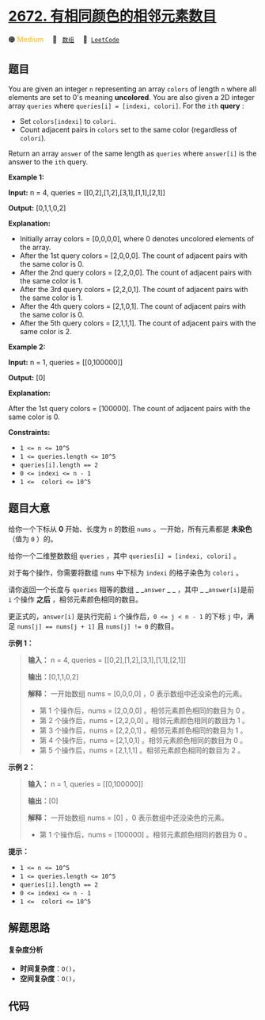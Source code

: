 # [2672. 有相同颜色的相邻元素数目](https://leetcode.com/problems/number-of-adjacent-elements-with-the-same-color)

🟠 <font color=#ffb800>Medium</font>&emsp; 🔖&ensp; [`数组`](/leetcode/outline/tag/array.md)&emsp; 🔗&ensp;[`LeetCode`](https://leetcode.com/problems/number-of-adjacent-elements-with-the-same-color)


## 题目

You are given an integer `n` representing an array `colors` of length `n`
where all elements are set to 0's meaning **uncolored**. You are also given a
2D integer array `queries` where `queries[i] = [indexi, colori]`. For the
`ith` **query** :

  * Set `colors[indexi]` to `colori`.
  * Count adjacent pairs in `colors` set to the same color (regardless of `colori`).

Return an array `answer` of the same length as `queries` where `answer[i]` is
the answer to the `ith` query.



**Example 1:**

**Input:** n = 4, queries = [[0,2],[1,2],[3,1],[1,1],[2,1]]

**Output:** [0,1,1,0,2]

**Explanation:**

  * Initially array colors = [0,0,0,0], where 0 denotes uncolored elements of the array.
  * After the 1st query colors = [2,0,0,0]. The count of adjacent pairs with the same color is 0.
  * After the 2nd query colors = [2,2,0,0]. The count of adjacent pairs with the same color is 1.
  * After the 3rd query colors = [2,2,0,1]. The count of adjacent pairs with the same color is 1.
  * After the 4th query colors = [2,1,0,1]. The count of adjacent pairs with the same color is 0.
  * After the 5th query colors = [2,1,1,1]. The count of adjacent pairs with the same color is 2.

**Example 2:**

**Input:** n = 1, queries = [[0,100000]]

**Output:** [0]

**Explanation:**

After the 1st query colors = [100000]. The count of adjacent pairs with the
same color is 0.



**Constraints:**

  * `1 <= n <= 10^5`
  * `1 <= queries.length <= 10^5`
  * `queries[i].length == 2`
  * `0 <= indexi <= n - 1`
  * `1 <=  colori <= 10^5`


## 题目大意

给你一个下标从 **0**  开始、长度为 `n` 的数组 `nums` 。一开始，所有元素都是 **未染色**  （值为 `0` ）的。

给你一个二维整数数组 `queries` ，其中 `queries[i] = [indexi, colori]` 。

对于每个操作，你需要将数组 `nums` 中下标为 `indexi` 的格子染色为 `colori` 。

请你返回一个长度与 `queries` 相等的数组 _ _`answer` _ _ ，其中 _ _`answer[i]`是前 `i` 个操作 **之后**
，相邻元素颜色相同的数目。

更正式的，`answer[i]` 是执行完前 `i` 个操作后，`0 <= j < n - 1` 的下标 `j` 中，满足 `nums[j] ==
nums[j + 1]` 且 `nums[j] != 0` 的数目。



**示例 1：**

> 
> 
> 
> 
> 
> **输入：** n = 4, queries = [[0,2],[1,2],[3,1],[1,1],[2,1]]
> 
> **输出：**[0,1,1,0,2]
> 
> **解释：** 一开始数组 nums = [0,0,0,0] ，0 表示数组中还没染色的元素。
> - 第 1 个操作后，nums = [2,0,0,0] 。相邻元素颜色相同的数目为 0 。
> - 第 2 个操作后，nums = [2,2,0,0] 。相邻元素颜色相同的数目为 1 。
> - 第 3 个操作后，nums = [2,2,0,1] 。相邻元素颜色相同的数目为 1 。
> - 第 4 个操作后，nums = [2,1,0,1] 。相邻元素颜色相同的数目为 0 。
> - 第 5 个操作后，nums = [2,1,1,1] 。相邻元素颜色相同的数目为 2 。
> 
> 

**示例 2：**

> 
> 
> 
> 
> 
> **输入：** n = 1, queries = [[0,100000]]
> 
> **输出：**[0]
> 
> **解释：** 一开始数组 nums = [0] ，0 表示数组中还没染色的元素。
> - 第 1 个操作后，nums = [100000] 。相邻元素颜色相同的数目为 0 。
> 
> 



**提示：**

  * `1 <= n <= 10^5`
  * `1 <= queries.length <= 10^5`
  * `queries[i].length == 2`
  * `0 <= indexi <= n - 1`
  * `1 <=  colori <= 10^5`


## 解题思路

#### 复杂度分析

- **时间复杂度**：`O()`，
- **空间复杂度**：`O()`，

## 代码

```javascript

```